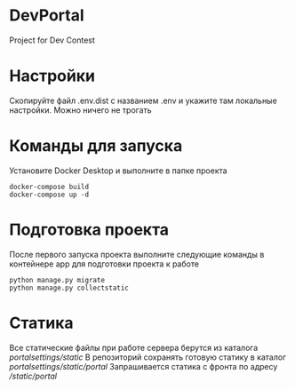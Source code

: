 # DevPortal
Project for Dev Contest

# Настройки
Скопируйте файл .env.dist с названием .env и укажите там локальные настройки. Можно ничего не трогать

# Команды для запуска
Установите Docker Desktop и выполните в папке проекта
```shell
docker-compose build
docker-compose up -d
```

# Подготовка проекта
После первого запуска проекта выполните следующие команды в контейнере app для подготовки проекта к работе
```shell
python manage.py migrate
python manage.py collectstatic
```

# Статика
Все статические файлы при работе сервера берутся из каталога *portalsettings/static*
В репозиторий сохранять готовую статику в каталог *portalsettings/static/portal*
Запрашивается статика с фронта по адресу */static/portal*


